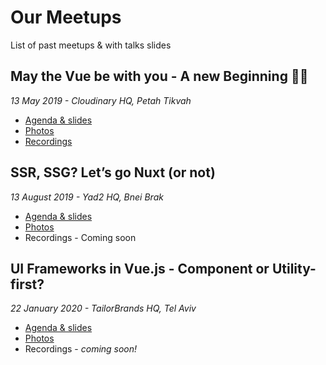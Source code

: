 # Our Meetups
List of past meetups &amp; with talks slides

## May the Vue be with you - A new Beginning 🎉🎉 
_13 May 2019 - Cloudinary HQ, Petah Tikvah_

- [Agenda & slides](https://github.com/vue-js-israel/meetups/blob/master/may_2019_meetup.md)
- [Photos](https://www.facebook.com/pg/officalVuejsIsrael/photos/?tab=album&album_id=759479367781015)
- [Recordings](https://www.youtube.com/watch?v=zQdaUZGHYmQ&list=PLDOkyp-lEYFgVhmlP4oZ0vlCLKGkI4IJa)

## SSR, SSG? Let’s go Nuxt (or not) 
_13 August 2019 - Yad2 HQ, Bnei Brak_

- [Agenda & slides](https://github.com/vue-js-israel/meetups/blob/master/august_2019_meetup.md)
- [Photos](https://www.facebook.com/officalVuejsIsrael/photos/?tab=album&album_id=837686863293598)
- Recordings - Coming soon

## UI Frameworks in Vue.js - Component or Utility-first?
_22 January 2020 - TailorBrands HQ, Tel Aviv_

- [Agenda & slides](https://github.com/vue-js-israel/meetups/blob/master/jan_2020_meetup.md)
- [Photos](https://www.facebook.com/pg/officalVuejsIsrael/photos/?tab=album&album_id=954622791600004)
- Recordings - _coming soon!_
